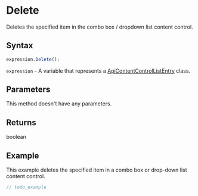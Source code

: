 # Delete

Deletes the specified item in the combo box / dropdown list content control.

## Syntax

```javascript
expression.Delete();
```

`expression` - A variable that represents a [ApiContentControlListEntry](../ApiContentControlListEntry.md) class.

## Parameters

This method doesn't have any parameters.

## Returns

boolean

## Example

This example deletes the specified item in a combo box or drop-down list content control.

```javascript editor-
// todo_example
```
